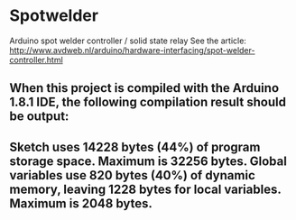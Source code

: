 # Spotwelder
Arduino spot welder controller / solid state relay
See the article:
http://www.avdweb.nl/arduino/hardware-interfacing/spot-welder-controller.html

When this project is compiled with the Arduino 1.8.1 IDE, the following compilation result should be output:
-----------------------------------------------------------------------------------------------
Sketch uses 14228 bytes (44%) of program storage space. Maximum is 32256 bytes.
Global variables use 820 bytes (40%) of dynamic memory, leaving 1228 bytes for local variables. Maximum is 2048 bytes.
----------------------------------------------------------------------------------------------
